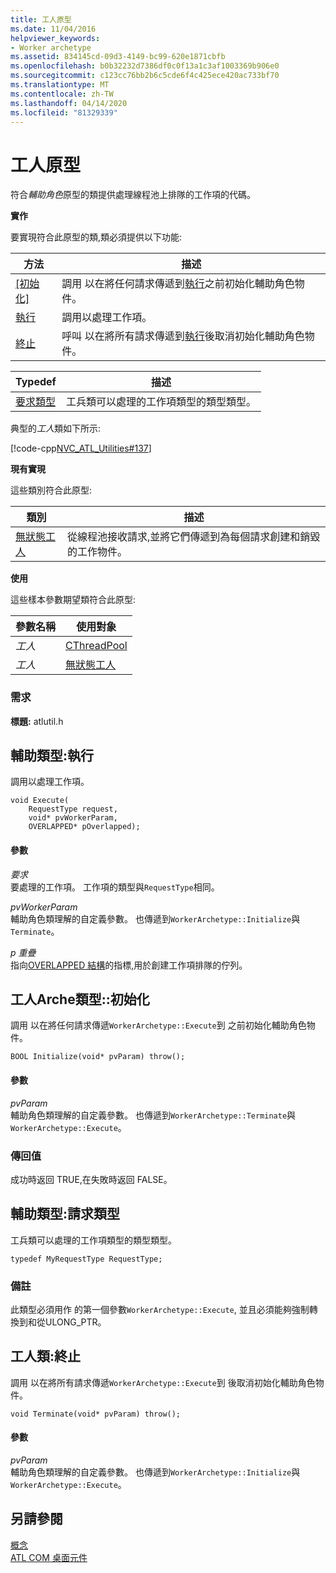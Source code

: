 ```yaml
---
title: 工人原型
ms.date: 11/04/2016
helpviewer_keywords:
- Worker archetype
ms.assetid: 834145cd-09d3-4149-bc99-620e1871cbfb
ms.openlocfilehash: b0b32232d7386df0c0f13a1c3af1003369b906e0
ms.sourcegitcommit: c123cc76bb2b6c5cde6f4c425ece420ac733bf70
ms.translationtype: MT
ms.contentlocale: zh-TW
ms.lasthandoff: 04/14/2020
ms.locfileid: "81329339"
---
```

# <a name="worker-archetype"></a>工人原型

符合*輔助角色*原型的類提供處理線程池上排隊的工作項的代碼。

**實作**

要實現符合此原型的類,類必須提供以下功能:

|方法|描述|
|------------|-----------------|
|[[初始化]](#initialize)|調用 以在將任何請求傳遞到[執行](#execute)之前初始化輔助角色物件。|
|[執行](#execute)|調用以處理工作項。|
|[終止](#terminate)|呼叫 以在將所有請求傳遞到[執行](#execute)後取消初始化輔助角色物件。|

|Typedef|描述|
|-------------|-----------------|
|[要求類型](#requesttype)|工兵類可以處理的工作項類型的類型類型。|

典型的*工人*類如下所示:

[!code-cpp[NVC_ATL_Utilities#137](../../atl/codesnippet/cpp/worker-archetype_1.cpp)]

**現有實現**

這些類別符合此原型:

|類別|描述|
|-----------|-----------------|
|[無狀態工人](../../atl/reference/cnonstatelessworker-class.md)|從線程池接收請求,並將它們傳遞到為每個請求創建和銷毀的工作物件。|

**使用**

這些樣本參數期望類符合此原型:

|參數名稱|使用對象|
|--------------------|-------------|
|*工人*|[CThreadPool](../../atl/reference/cthreadpool-class.md)|
|*工人*|[無狀態工人](../../atl/reference/cnonstatelessworker-class.md)|

### <a name="requirements"></a>需求

**標題:** atlutil.h

## <a name="workerarchetypeexecute"></a><a name="execute"></a>輔助類型:執行

調用以處理工作項。

```
void Execute(
    RequestType request,
    void* pvWorkerParam,
    OVERLAPPED* pOverlapped);
```

#### <a name="parameters"></a>參數

*要求*<br/>
要處理的工作項。 工作項的類型與`RequestType`相同。

*pvWorkerParam*<br/>
輔助角色類理解的自定義參數。 也傳遞到`WorkerArchetype::Initialize`與`Terminate`。

*p 重疊*<br/>
指向[OVERLAPPED 結構](/windows/win32/api/minwinbase/ns-minwinbase-overlapped)的指標,用於創建工作項排隊的佇列。

## <a name="workerarchetypeinitialize"></a><a name="initialize"></a>工人Arche類型::初始化

調用 以在將任何請求傳遞`WorkerArchetype::Execute`到 之前初始化輔助角色物件。

```
BOOL Initialize(void* pvParam) throw();
```

#### <a name="parameters"></a>參數

*pvParam*<br/>
輔助角色類理解的自定義參數。 也傳遞到`WorkerArchetype::Terminate`與`WorkerArchetype::Execute`。

### <a name="return-value"></a>傳回值

成功時返回 TRUE,在失敗時返回 FALSE。

## <a name="workerarchetyperequesttype"></a><a name="requesttype"></a>輔助類型:請求類型

工兵類可以處理的工作項類型的類型類型。

```
typedef MyRequestType RequestType;
```

### <a name="remarks"></a>備註

此類型必須用作 的第一個參數`WorkerArchetype::Execute`, 並且必須能夠強制轉換到和從ULONG_PTR。

## <a name="workerarchetypeterminate"></a><a name="terminate"></a>工人類:終止

調用 以在將所有請求傳遞`WorkerArchetype::Execute`到 後取消初始化輔助角色物件。

```
void Terminate(void* pvParam) throw();
```

#### <a name="parameters"></a>參數

*pvParam*<br/>
輔助角色類理解的自定義參數。 也傳遞到`WorkerArchetype::Initialize`與`WorkerArchetype::Execute`。

## <a name="see-also"></a>另請參閱

[概念](../../atl/active-template-library-atl-concepts.md)<br/>
[ATL COM 桌面元件](../../atl/atl-com-desktop-components.md)
